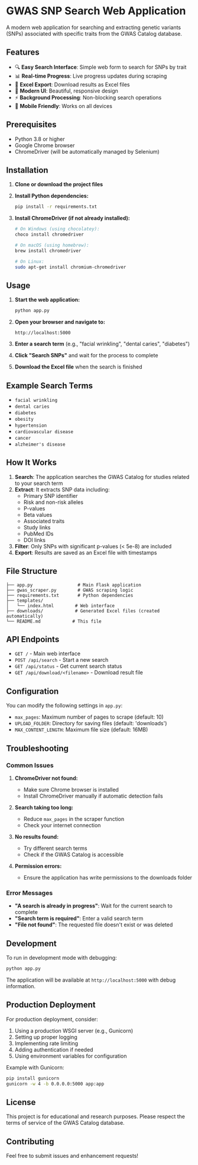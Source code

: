 # GWAS SNP Search Web Application

A modern web application for searching and extracting genetic variants (SNPs) associated with specific traits from the GWAS Catalog database.

## Features

- 🔍 **Easy Search Interface**: Simple web form to search for SNPs by trait
- 📊 **Real-time Progress**: Live progress updates during scraping
- 📁 **Excel Export**: Download results as Excel files
- 🎨 **Modern UI**: Beautiful, responsive design
- ⚡ **Background Processing**: Non-blocking search operations
- 📱 **Mobile Friendly**: Works on all devices

## Prerequisites

- Python 3.8 or higher
- Google Chrome browser
- ChromeDriver (will be automatically managed by Selenium)

## Installation

1. **Clone or download the project files**

2. **Install Python dependencies:**
   ```bash
   pip install -r requirements.txt
   ```

3. **Install ChromeDriver (if not already installed):**
   ```bash
   # On Windows (using chocolatey):
   choco install chromedriver
   
   # On macOS (using homebrew):
   brew install chromedriver
   
   # On Linux:
   sudo apt-get install chromium-chromedriver
   ```

## Usage

1. **Start the web application:**
   ```bash
   python app.py
   ```

2. **Open your browser and navigate to:**
   ```
   http://localhost:5000
   ```

3. **Enter a search term** (e.g., "facial wrinkling", "dental caries", "diabetes")

4. **Click "Search SNPs"** and wait for the process to complete

5. **Download the Excel file** when the search is finished

## Example Search Terms

- `facial wrinkling`
- `dental caries`
- `diabetes`
- `obesity`
- `hypertension`
- `cardiovascular disease`
- `cancer`
- `alzheimer's disease`

## How It Works

1. **Search**: The application searches the GWAS Catalog for studies related to your search term
2. **Extract**: It extracts SNP data including:
   - Primary SNP identifier
   - Risk and non-risk alleles
   - P-values
   - Beta values
   - Associated traits
   - Study links
   - PubMed IDs
   - DOI links
3. **Filter**: Only SNPs with significant p-values (< 5e-8) are included
4. **Export**: Results are saved as an Excel file with timestamps

## File Structure

```
├── app.py                 # Main Flask application
├── gwas_scraper.py        # GWAS scraping logic
├── requirements.txt       # Python dependencies
├── templates/
│   └── index.html        # Web interface
├── downloads/            # Generated Excel files (created automatically)
└── README.md            # This file
```

## API Endpoints

- `GET /` - Main web interface
- `POST /api/search` - Start a new search
- `GET /api/status` - Get current search status
- `GET /api/download/<filename>` - Download result file

## Configuration

You can modify the following settings in `app.py`:

- `max_pages`: Maximum number of pages to scrape (default: 10)
- `UPLOAD_FOLDER`: Directory for saving files (default: 'downloads')
- `MAX_CONTENT_LENGTH`: Maximum file size (default: 16MB)

## Troubleshooting

### Common Issues

1. **ChromeDriver not found:**
   - Make sure Chrome browser is installed
   - Install ChromeDriver manually if automatic detection fails

2. **Search taking too long:**
   - Reduce `max_pages` in the scraper function
   - Check your internet connection

3. **No results found:**
   - Try different search terms
   - Check if the GWAS Catalog is accessible

4. **Permission errors:**
   - Ensure the application has write permissions to the downloads folder

### Error Messages

- **"A search is already in progress"**: Wait for the current search to complete
- **"Search term is required"**: Enter a valid search term
- **"File not found"**: The requested file doesn't exist or was deleted

## Development

To run in development mode with debugging:

```bash
python app.py
```

The application will be available at `http://localhost:5000` with debug information.

## Production Deployment

For production deployment, consider:

1. Using a production WSGI server (e.g., Gunicorn)
2. Setting up proper logging
3. Implementing rate limiting
4. Adding authentication if needed
5. Using environment variables for configuration

Example with Gunicorn:
```bash
pip install gunicorn
gunicorn -w 4 -b 0.0.0.0:5000 app:app
```

## License

This project is for educational and research purposes. Please respect the terms of service of the GWAS Catalog database.

## Contributing

Feel free to submit issues and enhancement requests! 